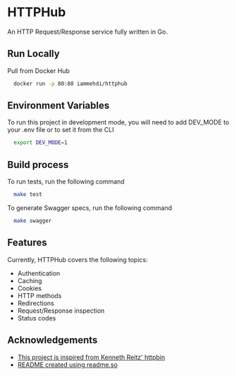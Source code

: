 # HTTPHub

An HTTP Request/Response service fully written in Go.

## Run Locally

Pull from Docker Hub

```bash
  docker run -p 80:80 iammehdi/httphub
```

## Environment Variables

To run this project in development mode, you will need to add DEV_MODE to your .env file or to set it from the CLI

```bash
  export DEV_MODE=1
```

## Build process

To run tests, run the following command

```bash
  make test
```

To generate Swagger specs, run the following command

```bash
  make swagger
```

## Features

Currently, HTTPHub covers the following topics:

- Authentication
- Caching
- Cookies
- HTTP methods
- Redirections
- Request/Response inspection
- Status codes

## Acknowledgements

- [This project is inspired from Kenneth Reitz' httpbin](https://httpbin.org)
- [README created using readme.so](https://readme.so)
